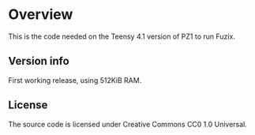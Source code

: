 
# Overview

This is the code needed on the Teensy 4.1 version of PZ1 to run Fuzix.

## Version info

First working release, using 512KiB RAM.

## License

The source code is licensed under Creative Commons CC0 1.0 Universal.
